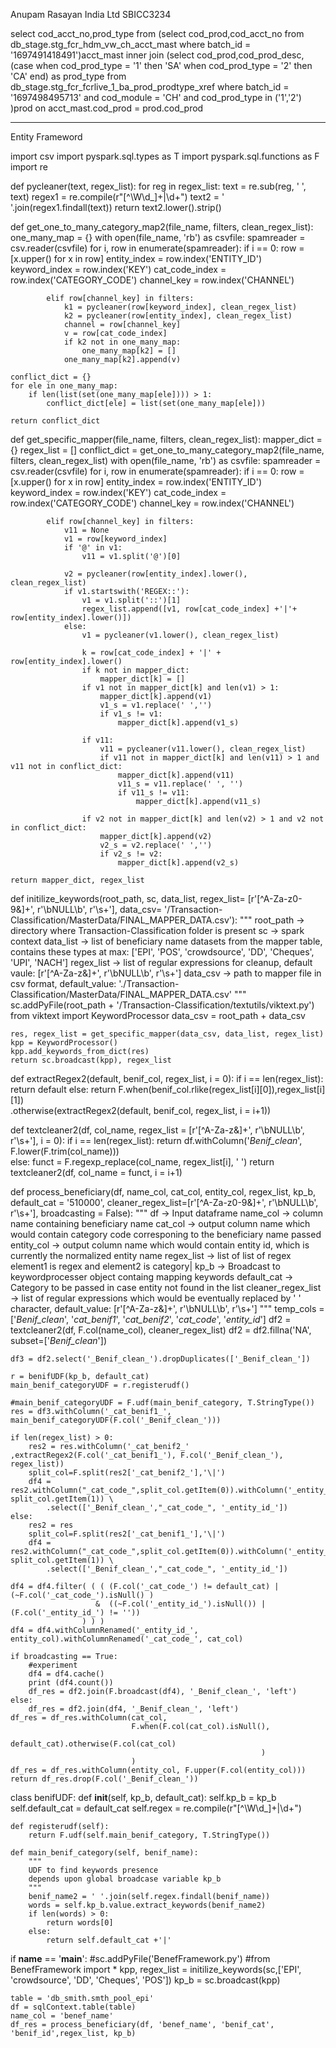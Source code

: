 
Anupam Rasayan India Ltd SBICC3234



select cod_acct_no,prod_type from
(select cod_prod,cod_acct_no from db_stage.stg_fcr_hdm_vw_ch_acct_mast
where batch_id = '1697491418491')acct_mast
inner join
(select cod_prod,cod_prod_desc,
(case when cod_prod_type = '1' then 'SA'
     when cod_prod_type = '2' then 'CA' end) as prod_type
from db_stage.stg_fcr_fcrlive_1_ba_prod_prodtype_xref
where batch_id = '1697498495713' and cod_module = 'CH' and cod_prod_type in ('1','2')
)prod
on acct_mast.cod_prod = prod.cod_prod

-------------------------------------------------------------

Entity Frameword 

import csv
import pyspark.sql.types as T
import pyspark.sql.functions as F
import re

def pycleaner(text, regex_list):
    for reg in regex_list:
        text = re.sub(reg, ' ', text)
    regex1 = re.compile(r"[^\W\d_]+|\d+")
    text2 = ' '.join(regex1.findall(text))
    return text2.lower().strip()


def get_one_to_many_category_map2(file_name, filters, clean_regex_list):
    one_many_map = {}
    with open(file_name, 'rb') as csvfile:
        spamreader = csv.reader(csvfile)
        for i, row in enumerate(spamreader):
            if i == 0:
                row = [x.upper() for x in row]
                entity_index = row.index('ENTITY_ID')
                keyword_index = row.index('KEY')
                cat_code_index = row.index('CATEGORY_CODE')
                channel_key = row.index('CHANNEL')
            
            elif row[channel_key] in filters:
                k1 = pycleaner(row[keyword_index], clean_regex_list)
                k2 = pycleaner(row[entity_index], clean_regex_list)
                channel = row[channel_key]
                v = row[cat_code_index]
                if k2 not in one_many_map:
                    one_many_map[k2] = []
                one_many_map[k2].append(v)
    
    conflict_dict = {}
    for ele in one_many_map:
        if len(list(set(one_many_map[ele]))) > 1:
            conflict_dict[ele] = list(set(one_many_map[ele]))

    return conflict_dict            
    

def get_specific_mapper(file_name, filters, clean_regex_list):
    mapper_dict = {}
    regex_list = []
    conflict_dict = get_one_to_many_category_map2(file_name, filters, clean_regex_list)
    with open(file_name, 'rb') as csvfile:
        spamreader = csv.reader(csvfile)
        for i, row in enumerate(spamreader):
            if i == 0:
                row = [x.upper() for x in row]
                entity_index = row.index('ENTITY_ID')
                keyword_index = row.index('KEY')
                cat_code_index = row.index('CATEGORY_CODE')
                channel_key = row.index('CHANNEL')
            
            elif row[channel_key] in filters:
                v11 = None
                v1 = row[keyword_index]
                if '@' in v1:
                    v11 = v1.split('@')[0]
                
                v2 = pycleaner(row[entity_index].lower(), clean_regex_list)
                if v1.startswith('REGEX::'):
                    v1 = v1.split('::')[1]
                    regex_list.append([v1, row[cat_code_index] +'|'+ row[entity_index].lower()])
                else:
                    v1 = pycleaner(v1.lower(), clean_regex_list)
                    
                    k = row[cat_code_index] + '|' + row[entity_index].lower()
                    if k not in mapper_dict:
                        mapper_dict[k] = []
                    if v1 not in mapper_dict[k] and len(v1) > 1:
                        mapper_dict[k].append(v1)
                        v1_s = v1.replace(' ','')
                        if v1_s != v1:
                            mapper_dict[k].append(v1_s)
                        
                    if v11:
                        v11 = pycleaner(v11.lower(), clean_regex_list)
                        if v11 not in mapper_dict[k] and len(v11) > 1 and v11 not in conflict_dict:
                            mapper_dict[k].append(v11)
                            v11_s = v11.replace(' ', '')
                            if v11_s != v11:
                                mapper_dict[k].append(v11_s)
                    
                    if v2 not in mapper_dict[k] and len(v2) > 1 and v2 not in conflict_dict:
                        mapper_dict[k].append(v2)
                        v2_s = v2.replace(' ','')
                        if v2_s != v2:
                            mapper_dict[k].append(v2_s)
                        
    return mapper_dict, regex_list

def initilize_keywords(root_path, sc, data_list, regex_list= [r'[^A-Za-z0-9\&]+', r'\bNULL\b', r'\s+'], data_csv= '/Transaction-Classification/MasterData/FINAL_MAPPER_DATA.csv'):
    """
    root_path -> directory where Transaction-Classification folder is present
    sc -> spark context
    data_list -> list of beneficiary name datasets from the mapper table, contains these types at max: ['EPI', 'POS', 'crowdsource', 'DD', 'Cheques', 'UPI', 'NACH']
    regex_list -> list of regular expressions for cleanup, default vaule: [r'[^A-Za-z\&]+', r'\bNULL\b', r'\s+']
    data_csv -> path to mapper file in csv format, default_value: './Transaction-Classification/MasterData/FINAL_MAPPER_DATA.csv'
    """
    sc.addPyFile(root_path + '/Transaction-Classification/textutils/viktext.py')
    from viktext import KeywordProcessor
    data_csv = root_path + data_csv
    
    res, regex_list = get_specific_mapper(data_csv, data_list, regex_list)
    kpp = KeywordProcessor()
    kpp.add_keywords_from_dict(res)
    return sc.broadcast(kpp), regex_list

def extractRegex2(default, benif_col, regex_list,  i = 0):
    if i == len(regex_list):
        return default
    else:
        return F.when(benif_col.rlike(regex_list[i][0]),regex_list[i][1]) \
                .otherwise(extractRegex2(default, benif_col, regex_list, i = i+1))
        
def textcleaner2(df, col_name, regex_list = [r'[^A-Za-z\&]+', r'\bNULL\b', r'\s+'], i = 0):
    if i == len(regex_list):
        return df.withColumn('_Benif_clean_', F.lower(F.trim(col_name)))    
    else:
        funct = F.regexp_replace(col_name, regex_list[i], ' ')
        return textcleaner2(df, col_name = funct, i = i+1)
    
def process_beneficiary(df, name_col, cat_col, entity_col, regex_list, kp_b, default_cat = '510000',
                        cleaner_regex_list=[r'[^A-Za-z0-9\&]+', r'\bNULL\b', r'\s+'], broadcasting = False):
    """
    df -> Input dataframe
    name_col -> column name containing beneficiary name
    cat_col -> output column name which would contain category code corresponing to the beneficiary name passed
    entity_col -> output column name which would contain entity id, which is currently the normalized entity name
    regex_list -> list of list of regex element1 is regex and element2 is category|
    kp_b -> Broadcast to keywordprocesser object containg mapping keywords
    default_cat -> Category to be passed in case entity not found in the list
    cleaner_regex_list -> list of regular expressions which would be eventually replaced by ' ' character, default_value: [r'[^A-Za-z\&]+', r'\bNULL\b', r'\s+']
    """
    temp_cols = ['_Benif_clean_', '_cat_benif1_', '_cat_benif2_', '_cat_code_', '_entity_id_']
    df2 = textcleaner2(df, F.col(name_col), cleaner_regex_list)
    df2 = df2.fillna('NA', subset=['_Benif_clean_'])
    
    df3 = df2.select('_Benif_clean_').dropDuplicates(['_Benif_clean_'])
    
    r = benifUDF(kp_b, default_cat)
    main_benif_categoryUDF = r.registerudf()
    
    #main_benif_categoryUDF = F.udf(main_benif_category, T.StringType())
    res = df3.withColumn('_cat_benif1_', main_benif_categoryUDF(F.col('_Benif_clean_')))
    
    if len(regex_list) > 0:
        res2 = res.withColumn('_cat_benif2_' ,extractRegex2(F.col('_cat_benif1_'), F.col('_Benif_clean_'), regex_list))
        split_col=F.split(res2['_cat_benif2_'],'\|')
        df4 = res2.withColumn("_cat_code_",split_col.getItem(0)).withColumn('_entity_id_', split_col.getItem(1)) \
            .select(['_Benif_clean_',"_cat_code_", '_entity_id_'])
    else:
        res2 = res
        split_col=F.split(res2['_cat_benif1_'],'\|')
        df4 = res2.withColumn("_cat_code_",split_col.getItem(0)).withColumn('_entity_id_', split_col.getItem(1)) \
            .select(['_Benif_clean_',"_cat_code_", '_entity_id_'])
    
    df4 = df4.filter( ( ( (F.col('_cat_code_') != default_cat) | (~F.col('_cat_code_').isNull() ) 
                       &  ((~F.col('_entity_id_').isNull()) | (F.col('_entity_id_') != ''))
                    ) ) )
    df4 = df4.withColumnRenamed('_entity_id_', entity_col).withColumnRenamed('_cat_code_', cat_col)
    
    if broadcasting == True:
        #experiment
        df4 = df4.cache()
        print (df4.count())
        df_res = df2.join(F.broadcast(df4), '_Benif_clean_', 'left')
    else:
        df_res = df2.join(df4, '_Benif_clean_', 'left')
    df_res = df_res.withColumn(cat_col, 
                               F.when(F.col(cat_col).isNull(), 
                                      default_cat).otherwise(F.col(cat_col)
                                                            )
                               )
    df_res = df_res.withColumn(entity_col, F.upper(F.col(entity_col)))
    return df_res.drop(F.col('_Benif_clean_'))


class benifUDF:
    def __init__(self, kp_b, default_cat):
        self.kp_b = kp_b
        self.default_cat = default_cat
        self.regex = re.compile(r"[^\W\d_]+|\d+")
        
    def registerudf(self):
        return F.udf(self.main_benif_category, T.StringType())
    
    def main_benif_category(self, benif_name):
        """
        UDF to find keywords presence
        depends upon global broadcase variable kp_b
        """
        benif_name2 = ' '.join(self.regex.findall(benif_name))
        words = self.kp_b.value.extract_keywords(benif_name2)
        if len(words) > 0:
            return words[0]
        else:
            return self.default_cat +'|' 
        
if __name__ == '__main__':
    #sc.addPyFile('BenefFramework.py')
    #from BenefFramework import *
    kpp, regex_list = initilize_keywords(sc,['EPI', 'crowdsource', 'DD', 'Cheques', 'POS'])
    kp_b = sc.broadcast(kpp)
    
    table = 'db_smith.smth_pool_epi'
    df = sqlContext.table(table)
    name_col = 'benef_name'
    df_res = process_beneficiary(df, 'benef_name', 'benif_cat', 'benif_id',regex_list, kp_b)
